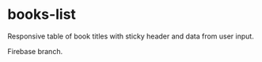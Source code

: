 # books-list
Responsive table of book titles with sticky header and data from user input.

Firebase branch.
